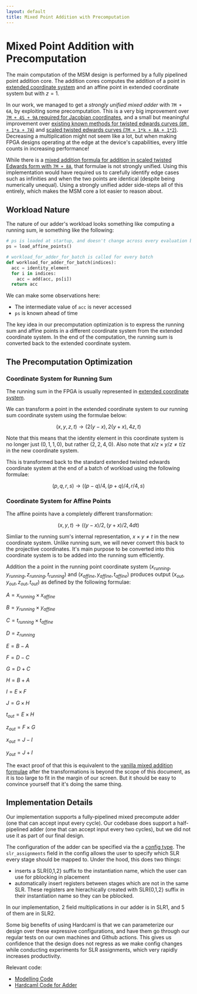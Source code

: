```yaml
---
layout: default
title: Mixed Point Addition with Precomputation
---
```


# Mixed Point Addition with Precomputation

The main computation of the MSM design is performed by a fully pipelined point
addition core. The addition cores computes the addition of a point in
[extended coordinate system](https://hyperelliptic.org/EFD/g1p/auto-twisted-extended-1.html) and an affine point in extended coordinate system but with $z = 1$.

In our work, we managed to get a _strongly unified mixed adder_ with `7M + 6A`,
by exploiting some precomputation. This is a very big improvement over [`7M +
4S + 9A` required for Jacobian coordinates](https://hyperelliptic.org/EFD/g1p/auto-shortw-jacobian-0.html#addition-madd-2007-bl), and
a small but meaningful improvement over [existing known methods for
twisted edwards curves (`8M + 1*a + 7A`)](https://hyperelliptic.org/EFD/g1p/auto-twisted-extended.html#addition-madd-2008-hwcd-2)
and  [scaled twisted edwards curves (`7M + 1*k + 8A + 1*2`)](https://hyperelliptic.org/EFD/g1p/auto-twisted-extended-1.html#addition-madd-2008-hwcd-3).
Decreasing a multiplication might not seem like a lot, but when making FPGA
designs operating at the edge at the device's capabilities, every little counts
in increasing performance!

While there is a [mixed addition formula for addition in scaled twisted Edwards
form with `7M + 8A`](https://hyperelliptic.org/EFD/g1p/auto-twisted-extended-1.html#addition-madd-2008-hwcd-4),
that formulae is not strongly unified. Using this implementation would have
required us to carefully identify edge cases such as infinities and when the
two points are identical (despite being numerically unequal). Using a strongly
unified adder side-steps all of this entirely, which makes the MSM core a lot
easier to reason about.

## Workload Nature

The nature of our adder's workload looks something like computing a running
sum, ie something like the following:

```python
# ps is loaded at startup, and doesn't change across every evaluation batch,
ps = load_affine_points()

# workload_for_adder_for_batch is called for every batch
def workload_for_adder_for_batch(indices):
  acc = identity_element
  for i in indices:
    acc = add(acc, ps[i])
  return acc
```

We can make some observations here:
- The intermediate value of `acc` is never accessed
- `ps` is known ahead of time

The key idea in our precomputation optimization is to express the running sum 
and affine points in a different coordinate system from the extended
coordinate system. In the end of the computation, the running sum is converted
back to the extended coordinate system.

## The Precomputation Optimization

### Coordinate System for Running Sum

The running sum in the FPGA is usually represented in
[extended coordinate system](https://hyperelliptic.org/EFD/g1p/auto-twisted-extended-1.html).

We can transform a point in the extended coordinate system to our running sum
coordinate system using the formulae below:

$$
(x, y, z, t) → ( 2(y-x), 2(y+x), 4z, t )
$$

Note that this means that the identity element in this coordinate system
is no longer just $(0, 1, 1, 0)$, but rather $(2, 2, 4, 0)$. Also note that
$x/z × y/z ≠ t/z$ in the new coordinate system.

This is transformed back to the standard extended twisted edwards coordinate
system at the end of a batch of workload using the following formulae:

$$
(p, q, r, s) → ( (p-q)/4, (p+q)/4, r/4, s )
$$

### Coordinate System for Affine Points

The affine points have a completely different transformation:

$$
(x,y,t) → ( (y-x)/2, (y+x)/2, 4dt )
$$

Simliar to the running sum's internal representation, $x × y ≠ t$ in the
new coordinate system. Unlike running sum, we will never convert this back
to the projective coordinates. It's main purpose to be converted into this
coordinate system is to be added into the running sum efficiently.

Addition the a point in the running point coordinate system $(x_{running},
y_{running}, z_{running}, t_{running})$ and $(x_{affine}, y_{affine},
t_{affine})$ produces output $(x_{out}, y_{out}, z_{out}, t_{out})$ as
defined by the following formulae:

$A = x_{running} × x_{affine}$

$B = y_{running} × y_{affine}$

$C = t_{running} × t_{affine}$

$D = z_{running}$

$E = B - A$

$F = D - C$

$G = D + C$

$H = B + A$

$I = E × F$

$J = G × H$

$t_{out} = E × H$

$z_{out} = F × G$

$x_{out} = J - I$

$y_{out} = J + I$

The exact proof of that this is equivalent to the
[vanilla mixed addition formulae](https://hyperelliptic.org/EFD/g1p/auto-twisted-extended-1.html#addition-madd-2008-hwcd-3)
after the transformations is beyond the scope of this document, as it is too
large to fit in the margin of our screen. But it should be easy to convince
yourself that it's doing the same thing.

## Implementation Details

Our implementation supports a fully-pipelined mixed precompute adder (one that
can accept input every cycle). Our codebase does support a half-pipelined adder
(one that can accept input every two cycles), but we did not use it as part of
our final design.

The configuration of the adder can be specified via the a
[config type](https://github.com/fyquah/hardcaml_zprize/blob/master/libs/twisted_edwards/src/config.ml).
The `slr_assignments` field in the config allows the user to
specify which SLR every stage should be mapped to. Under the hood, this
does two things:

- inserts a SLR\{0,1,2\} suffix to the instantiation name, which the user
can use for pblocking in placement
- automatically insert registers between stages which are not in the same
SLR. These registers are hierachically created with SLR\{0,1,2\} suffix in
their instantiation name so they can be pblocked.

In our implementation, 2 field multiplications in our adder is in SLR1, and 5
of them are in SLR2.

Some big benefits of using Hardcaml is that we can parameterize our
design over these expressive configurations, and have them go through our
regular tests on our own machines and Github actions. This gives us confidence
that the design does not regress as we make config changes while conducting
experiments for SLR assignments, which very rapidly increases productivity.

Relevant code:

- [Modelling Code](https://github.com/fyquah/hardcaml_zprize/tree/master/libs/twisted_edwards/model)
- [Hardcaml Code for Adder](https://github.com/fyquah/hardcaml_zprize/blob/master/libs/twisted_edwards/src/mixed_add_precompute.ml)
